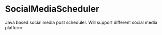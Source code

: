 # SocialMediaScheduler
Java based social media post scheduler. Will support different social media platform
